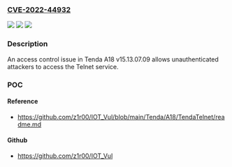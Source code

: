### [CVE-2022-44932](https://cve.mitre.org/cgi-bin/cvename.cgi?name=CVE-2022-44932)
![](https://img.shields.io/static/v1?label=Product&message=n%2Fa&color=blue)
![](https://img.shields.io/static/v1?label=Version&message=n%2Fa&color=blue)
![](https://img.shields.io/static/v1?label=Vulnerability&message=n%2Fa&color=brighgreen)

### Description

An access control issue in Tenda A18 v15.13.07.09 allows unauthenticated attackers to access the Telnet service.

### POC

#### Reference
- https://github.com/z1r00/IOT_Vul/blob/main/Tenda/A18/TendaTelnet/readme.md

#### Github
- https://github.com/z1r00/IOT_Vul

